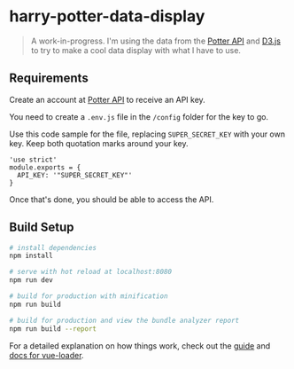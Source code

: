 # harry-potter-data-display

> A work-in-progress. I'm using the data from the [Potter API](https://www.potterapi.com/) and [D3.js](https://d3js.org/) to try to make a cool data display with what I have to use.

## Requirements

Create an account at [Potter API](https://www.potterapi.com/) to receive an API key.

You need to create a `.env.js` file in the `/config` folder for the key to go.

Use this code sample for the file, replacing `SUPER_SECRET_KEY` with your own key. Keep both quotation marks around your key.
```
'use strict'
module.exports = {
  API_KEY: '"SUPER_SECRET_KEY"'
}
```
Once that's done, you should be able to access the API.

## Build Setup

``` bash
# install dependencies
npm install

# serve with hot reload at localhost:8080
npm run dev

# build for production with minification
npm run build

# build for production and view the bundle analyzer report
npm run build --report
```

For a detailed explanation on how things work, check out the [guide](http://vuejs-templates.github.io/webpack/) and [docs for vue-loader](http://vuejs.github.io/vue-loader).
